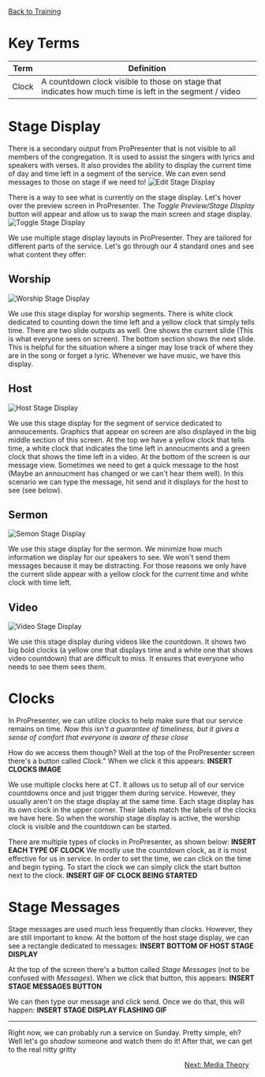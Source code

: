 <!-- TITLE: 103 - Stage Display -->
<!-- SUBTITLE: Once we get through this, we'll understand how what we do affects those on stage as well -->

[Back to Training](/media/training)

# Key Terms
| Term | Definition |
| --- | --- |
| Clock | A countdown clock visible to those on stage that indicates how much time is left in the segment / video |
# Stage Display
There is a secondary output from ProPresenter that is not visible to all members of the congregation. It is used to assist the singers with lyrics and speakers with verses. It also provides the ability to display the current time of day and time left in a segment of the service. We can even send messages to those on stage if we need to!
![Edit Stage Display](/uploads/media-screenshots/103-edit-stage-display.jpg "Edit Stage Display")

There is a way to see what is currently on the stage display. Let's hover over the preview screen in ProPresenter. The _Toggle Preview/Stage DIsplay_ button will appear and allow us to swap the main screen and stage display.
![Toggle Stage Display](/uploads/media-screenshots/103-toggle-stage-display.gif "Toggle Stage Display")

We use multiple stage display layouts in ProPresenter. They are tailored for different parts of the service. Let's go through our 4 standard ones and see what content they offer:
## Worship
![Worship Stage Display](/uploads/media-screenshots/103-worship-stage-display.jpg "Worship Stage Display")

We use this stage display for worship segments. There is white clock dedicated to counting down the time left and a yellow clock that simply tells time. There are two slide outputs as well. One shows the current slide (This is what everyone sees on screen). The bottom section shows the next slide. This is helpful for the situation where a singer may lose track of where they are in the song or forget a lyric. Whenever we have music, we have this display.

## Host
![Host Stage Display](/uploads/media-screenshots/103-host-stage-display.jpg "Host Stage Display")

We use this stage display for the segment of service dedicated to annoucements. Graphics that appear on screen are also displayed in the big middle section of this screen. At the top we have a yellow clock that tells time, a white clock that indicates the time left in annoucments and a green clock that shows the time left in a video. At the bottom of the screen is our message view. Sometimes we need to get a quick message to the host (Maybe an annoucment has changed or we can't hear them well). In this scenario we can type the message, hit send and it displays for the host to see (see below).
## Sermon
![Semon Stage Display](/uploads/media-screenshots/103-semon-stage-display.jpg "Semon Stage Display")

We use this stage display for the sermon. We minimize how much information we display for our speakers to see. We won't send them messages because it may be distracting. For those reasons we only have the current slide appear with a yellow clock for the current time and white clock with time left.
## Video
![Video Stage Display](/uploads/media-screenshots/103-video-stage-display.jpg "Video Stage Display")

We use this stage display during videos like the countdown. It shows two big bold clocks (a yellow one that displays time and a white one that shows video countdown) that are difficult to miss. It ensures that everyone who needs to see them sees them.
# Clocks
In ProPresenter, we can utilize clocks to help make sure that our service remains on time.
*Now this isn't a guarantee of timeliness, but it gives a sense of comfort that everyone is aware of these close*

How do we access them though? Well at the top of the ProPresenter screen there's a button called _Clock_." When we click it this appears:
**INSERT CLOCKS IMAGE**

We use multiple clocks here at CT. It allows us to setup all of our service countdowns once and just trigger them during service. However, they usually aren't on the stage display at the same time. Each stage display has its own clock in the upper corner. Their labels match the labels of the clocks we have here. So when the worship stage display is active, the worship clock is visible and the countdown can be started.

There are multiple types of clocks in ProPresenter, as shown below:
**INSERT EACH TYPE OF CLOCK**
We mostly use the countdown clock, as it is most effective for us in service. In order to set the time, we can click on the time and begin typing. To start the clock we can simply click the start button next to the clock.
**INSERT GIF OF CLOCK BEING STARTED**
# Stage Messages
Stage messages are used much less frequently than clocks. However, they are still important to know. At the bottom of the host stage display, we can see a rectangle dedicated to messages:
**INSERT BOTTOM OF HOST STAGE DISPLAY**

At the top of the screen there's a button called _Stage Messages_ (not to be confused with _Messages_). When we click that button, this appears:
**INSERT STAGE MESSAGES BUTTON**

We can then type our message and click send. Once we do that, this will happen:
**INSERT STAGE DISPLAY FLASHING GIF**

---

Right now, we can probably run a service on Sunday. Pretty simple, eh? Well let's go _shadow_ someone and watch them do it! After that, we can get to the real nitty gritty
<div style="text-align:right"><a href="/media/training-pages/103">Next: Media Theory</a>&nbsp;&nbsp;&nbsp;&nbsp;</div>